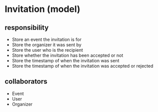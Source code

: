 # Invitation (model)
## responsibility
- Store an event the invitation is for
- Store the organizer it was sent by
- Store the user who is the recipient
- Store whether the invitation has been accepted or not
- Store the timestamp of when the invitation was sent
- Store the timestamp of when the invitation was accepted or rejected
## collaborators
- Event
- User
- Organizer
